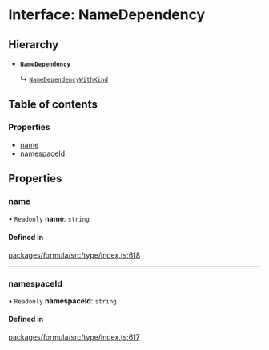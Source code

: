 # Interface: NameDependency

## Hierarchy

- **`NameDependency`**

  ↳ [`NameDependencyWithKind`](NameDependencyWithKind.md)

## Table of contents

### Properties

- [name](NameDependency.md#name)
- [namespaceId](NameDependency.md#namespaceid)

## Properties

### <a id="name" name="name"></a> name

• `Readonly` **name**: `string`

#### Defined in

[packages/formula/src/type/index.ts:618](https://github.com/mashcard/mashcard/blob/main/packages/formula/src/type/index.ts#L618)

---

### <a id="namespaceid" name="namespaceid"></a> namespaceId

• `Readonly` **namespaceId**: `string`

#### Defined in

[packages/formula/src/type/index.ts:617](https://github.com/mashcard/mashcard/blob/main/packages/formula/src/type/index.ts#L617)
